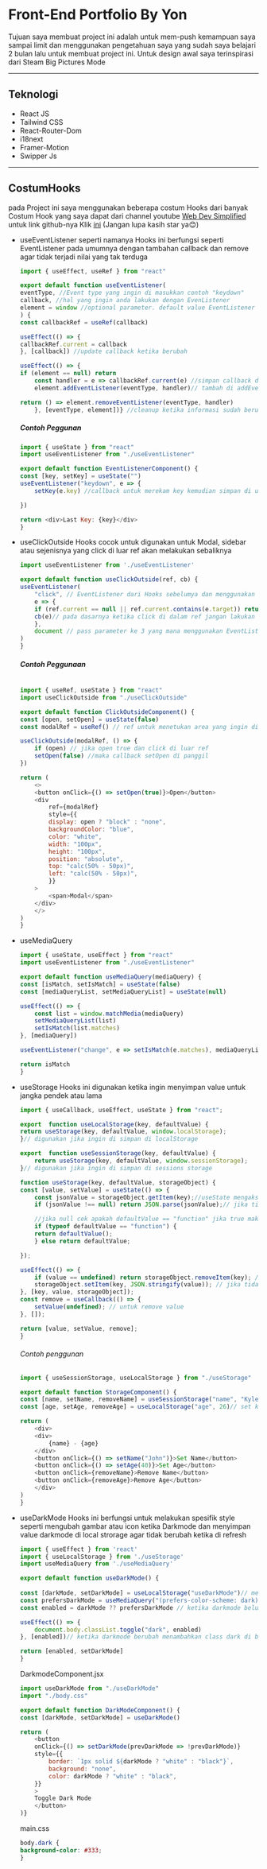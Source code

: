 # Front-End Portfolio By Yon


Tujuan saya membuat project ini adalah untuk mem-push kemampuan saya sampai limit dan menggunakan pengetahuan saya yang sudah saya belajari 2 bulan lalu untuk membuat project ini. Untuk design awal saya terinspirasi dari Steam Big Pictures Mode

---
## Teknologi


- React JS
- Tailwind CSS
- React-Router-Dom
- i18next
- Framer-Motion
- Swipper Js

---

## CostumHooks


 pada Project ini saya menggunakan beberapa costum Hooks dari banyak Costum Hook yang saya dapat dari channel youtube [Web Dev Simplified](https://www.youtube.com/@WebDevSimplified) untuk link github-nya Klik [ini](https://github.com/WebDevSimplified/useful-custom-react-hooks) (Jangan lupa kasih star ya😊)




 - useEventListener
 seperti namanya Hooks ini berfungsi seperti EventListener pada umumnya dengan tambahan callback dan remove agar tidak terjadi nilai yang tak terduga

 
    ```javascript
    import { useEffect, useRef } from "react"

    export default function useEventListener(
    eventType, //Event type yang ingin di masukkan contoh "keydown"
    callback, //hal yang ingin anda lakukan dengan EvenListener
    element = window //optional parameter. default value EventListener di window
    ) {
    const callbackRef = useRef(callback)

    useEffect(() => {
    callbackRef.current = callback
    }, [callback]) //update callback ketika berubah

    useEffect(() => {
    if (element == null) return
        const handler = e => callbackRef.current(e) //simpan callback di handler
        element.addEventListener(eventType, handler)// tambah di addEventListener

    return () => element.removeEventListener(eventType, handler)
        }, [eventType, element])} //cleanup ketika informasi sudah berubah
     ```
    

    ##### Contoh Peggunan

    ```javascript
    import { useState } from "react"
    import useEventListener from "./useEventListener"

    export default function EventListenerComponent() {
    const [key, setKey] = useState("")
    useEventListener("keydown", e => {
        setKey(e.key) //callback untuk merekam key kemudian simpan di useState

    })

    return <div>Last Key: {key}</div>
    }
    ```
 - useClickOutside
    Hooks cocok untuk digunakan untuk Modal, sidebar atau sejenisnya yang click di luar ref akan melakukan sebaliknya 
    ```javascript
    import useEventListener from './useEventListener'

    export default function useClickOutside(ref, cb) {
    useEventListener(
        "click", // EventListener dari Hooks sebelumya dan menggunakan Event "Click"
        e => {
        if (ref.current == null || ref.current.contains(e.target)) return
        cb(e)// pada dasarnya ketika click di dalam ref jangan lakukan apapun dan jika tidak panggil callback-nya
        },
        document // pass parameter ke 3 yang mana menggunakan EventListener di document
    )
    }
    ```

    ##### Contoh Peggunaan 
    ```javascript

    import { useRef, useState } from "react"
    import useClickOutside from "./useClickOutside"

    export default function ClickOutsideComponent() {
    const [open, setOpen] = useState(false)
    const modalRef = useRef() // ref untuk menetukan area yang ingin digunakan di useClilcOutside

    useClickOutside(modalRef, () => {
        if (open) // jika open true dan click di luar ref
        setOpen(false) //maka callback setOpen di panggil
    })

    return (
        <>
        <button onClick={() => setOpen(true)}>Open</button>
        <div
            ref={modalRef}
            style={{
            display: open ? "block" : "none",
            backgroundColor: "blue",
            color: "white",
            width: "100px",
            height: "100px",
            position: "absolute",
            top: "calc(50% - 50px)",
            left: "calc(50% - 50px)",
            }}
        >
            <span>Modal</span>
        </div>
        </>
    )
    }
    ```
 - useMediaQuery 
    ```javascript
    import { useState, useEffect } from "react"
    import useEventListener from "./useEventListener"

    export default function useMediaQuery(mediaQuery) {
    const [isMatch, setIsMatch] = useState(false)
    const [mediaQueryList, setMediaQueryList] = useState(null)

    useEffect(() => {
        const list = window.matchMedia(mediaQuery)
        setMediaQueryList(list)
        setIsMatch(list.matches)
    }, [mediaQuery])

    useEventListener("change", e => setIsMatch(e.matches), mediaQueryList)

    return isMatch
    }
    ```
- useStorage
    Hooks ini digunakan ketika ingin menyimpan value untuk jangka pendek atau lama 
    ```javascript
    import { useCallback, useEffect, useState } from "react";

    export  function useLocalStorage(key, defaultValue) {
    return useStorage(key, defaultValue, window.localStorage);
    }// digunakan jika ingin di simpan di localStorage

    export  function useSessionStorage(key, defaultValue) {
        return useStorage(key, defaultValue, window.sessionStorage);
    }// digunakan jika ingin di simpan di sessions storage

    function useStorage(key, defaultValue, storageObject) {
    const [value, setValue] = useState(() => {
        const jsonValue = storageObject.getItem(key);//useState mengakses value berdasarkan storageObject
        if (jsonValue !== null) return JSON.parse(jsonValue);// jika tidak null maka return value-nya

        //jika null cek apakah defaultValue == "function" jika true maka menggunakan defaultValue 
        if (typeof defaultValue == "function") {
        return defaultValue();
        } else return defaultValue;

    });

    useEffect(() => {
        if (value == undefined) return storageObject.removeItem(key); // jika value == undifined maka removeValue
        storageObject.setItem(key, JSON.stringify(value)); // jika tidak maka setItem sesuai key dan valuenya
    }, [key, value, storageObject]);
    const remove = useCallback(() => {
        setValue(undefined); // untuk remove value
    }, []);

    return [value, setValue, remove];
    }

    ```
    ###### Contoh penggunan

    ```javascript
    import { useSessionStorage, useLocalStorage } from "./useStorage"

    export default function StorageComponent() {
    const [name, setName, removeName] = useSessionStorage("name", "Kyle")// set key "name" dengan default value "Kyle" di sessionStorage
    const [age, setAge, removeAge] = useLocalStorage("age", 26)// set key "age" dengan default value "26" di LocalStorage

    return (
        <div>
        <div>
            {name} - {age}
        </div>
        <button onClick={() => setName("John")}>Set Name</button>
        <button onClick={() => setAge(40)}>Set Age</button>
        <button onClick={removeName}>Remove Name</button>
        <button onClick={removeAge}>Remove Age</button>
        </div>
    )
    }
    ```

 - useDarkMode
    Hooks ini berfungsi untuk melakukan spesifik style seperti mengubah gambar atau icon ketika Darkmode dan menyimpan value darkmode di local strorage agar tidak berubah ketika di refresh
    
    ```javascript
    import { useEffect } from 'react'
    import { useLocalStorage } from './useStorage'
    import useMediaQuery from './useMediaQuery'

    export default function useDarkMode() {
        
    const [darkMode, setDarkMode] = useLocalStorage("useDarkMode")// menggunakan useStorage untuk menyimpan value
    const prefersDarkMode = useMediaQuery("(prefers-color-scheme: dark)")// menggunakan useMediaQuery untuk mengikuti browser apakah menggunakan darkmode atau lightmode
    const enabled = darkMode ?? prefersDarkMode // ketika darkmode belum memiliki value maka enabled menggunakan prefersDarkMode
    
    useEffect(() => {
        document.body.classList.toggle("dark", enabled)
    }, [enabled])// ketika darkmode berubah menambahkan class dark di body

    return [enabled, setDarkMode]
    }

    ```

    DarkmodeComponent.jsx
    ```javascript
    import useDarkMode from "./useDarkMode"
    import "./body.css"

    export default function DarkModeComponent() {
    const [darkMode, setDarkMode] = useDarkMode()

    return (
        <button
        onClick={() => setDarkMode(prevDarkMode => !prevDarkMode)}
        style={{
            border: `1px solid ${darkMode ? "white" : "black"}`,
            background: "none",
            color: darkMode ? "white" : "black",
        }}
        >
        Toggle Dark Mode
        </button>
    )}
    ```

    main.css
    ```css
    body.dark {
    background-color: #333;
    }
    ```
 